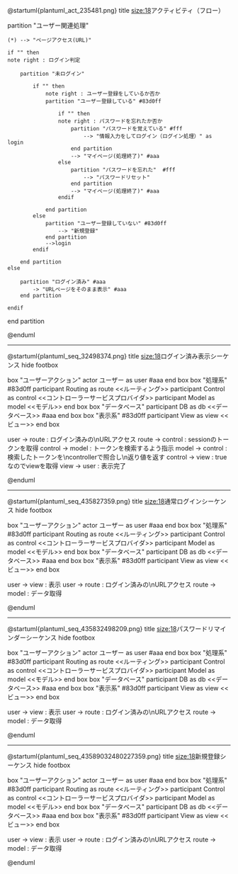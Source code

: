 @startuml{plantuml_act_235481.png}
title <size:18>アクティビティ（フロー）</size>

partition "ユーザー関連処理"

    (*) --> "ページアクセス(URL)"

    if "" then
    note right : ログイン判定

        partition "未ログイン"

            if "" then
                note right : ユーザー登録をしているか否か
                partition "ユーザー登録している" #83d0ff

                    if "" then
                    note right : パスワードを忘れたか否か
                        partition "パスワードを覚えている" #fff
                            --> "情報入力をしてログイン（ログイン処理）" as login
                        end partition
                        --> "マイページ(処理終了)" #aaa
                    else
                        partition "パスワードを忘れた"  #fff
                            --> "パスワードリセット"
                        end partition
                        --> "マイページ(処理終了)" #aaa
                    endif

                end partition
            else
                partition "ユーザー登録していない" #83d0ff
                    --> "新規登録"
                end partition
                -->login
            endif

        end partition
    else

        partition "ログイン済み" #aaa
            -> "URLページをそのまま表示" #aaa
        end partition

    endif


end partition

@enduml



***

@startuml{plantuml_seq_32498374.png}
title <size:18>ログイン済み表示シーケンス</size>
hide footbox

box "ユーザーアクション"
actor ユーザー as user  #aaa
end box
box "処理系" #83d0ff
    participant Routing as route <<ルーティング>>
    participant Control as control <<コントローラーサービスプロバイダ>>
    participant Model as model <<モデル>>
end box
box "データベース"
participant DB as db <<データベース>> #aaa
end box
box "表示系" #83d0ff
    participant View as view <<ビュー>>
end box


user -> route : ログイン済みの\nURLアクセス
route -> control : sessionのトークンを取得
control -> model : トークンを検索するよう指示
model -> control : 検索したトークンを\ncontrollerで照合し\n返り値を返す
control -> view : trueなのでviewを取得
view -> user : 表示完了


@enduml


***


@startuml{plantuml_seq_435827359.png}
title <size:18>通常ログインシーケンス</size>
hide footbox

box "ユーザーアクション"
actor ユーザー as user  #aaa
end box
box "処理系" #83d0ff
    participant Routing as route <<ルーティング>>
    participant Control as control <<コントローラーサービスプロバイダ>>
    participant Model as model <<モデル>>
end box
box "データベース"
participant DB as db <<データベース>> #aaa
end box
box "表示系" #83d0ff
    participant View as view <<ビュー>>
end box


user -> view : 表示
user -> route : ログイン済みの\nURLアクセス
route -> model : データ取得


@enduml



***




@startuml{plantuml_seq_435832498209.png}
title <size:18>パスワードリマインダーシーケンス</size>
hide footbox

box "ユーザーアクション"
actor ユーザー as user  #aaa
end box
box "処理系" #83d0ff
    participant Routing as route <<ルーティング>>
    participant Control as control <<コントローラーサービスプロバイダ>>
    participant Model as model <<モデル>>
end box
box "データベース"
participant DB as db <<データベース>> #aaa
end box
box "表示系" #83d0ff
    participant View as view <<ビュー>>
end box


user -> view : 表示
user -> route : ログイン済みの\nURLアクセス
route -> model : データ取得


@enduml



***





@startuml{plantuml_seq_43589032480227359.png}
title <size:18>新規登録シーケンス</size>
hide footbox

box "ユーザーアクション"
actor ユーザー as user  #aaa
end box
box "処理系" #83d0ff
    participant Routing as route <<ルーティング>>
    participant Control as control <<コントローラーサービスプロバイダ>>
    participant Model as model <<モデル>>
end box
box "データベース"
participant DB as db <<データベース>> #aaa
end box
box "表示系" #83d0ff
    participant View as view <<ビュー>>
end box


user -> view : 表示
user -> route : ログイン済みの\nURLアクセス
route -> model : データ取得

@enduml





